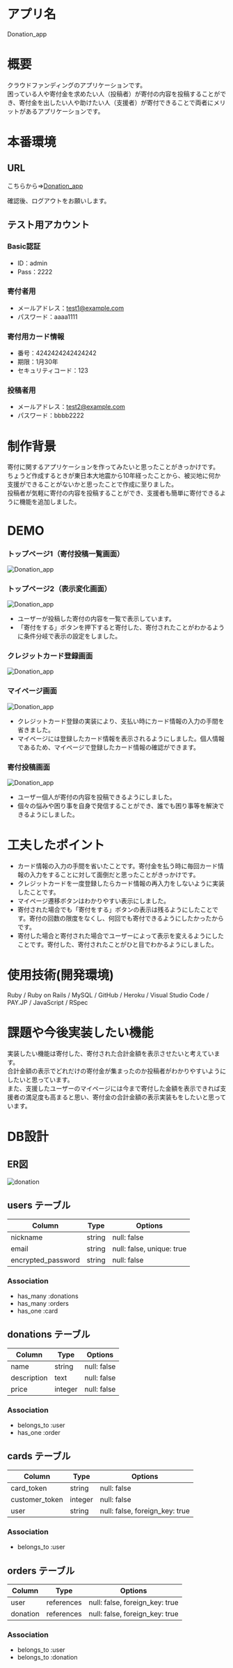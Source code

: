 # アプリ名

Donation_app

# 概要

クラウドファンディングのアプリケーションです。  
困っている人や寄付金を求めたい人（投稿者）が寄付の内容を投稿することができ、寄付金を出したい人や助けたい人（支援者）が寄付できることで両者にメリットがあるアプリケーションです。

# 本番環境

## URL

こちらから⇒[Donation_app](http://donation-app-34523.herokuapp.com/)

確認後、ログアウトをお願いします。

## テスト用アカウント

### Basic認証

- ID：admin
- Pass：2222

### 寄付者用

- メールアドレス：test1@example.com
- パスワード：aaaa1111

### 寄付用カード情報

- 番号：4242424242424242
- 期限：1月30年
- セキュリティコード：123

### 投稿者用

- メールアドレス：test2@example.com
- パスワード：bbbb2222

# 制作背景

寄付に関するアプリケーションを作ってみたいと思ったことがきっかけです。  
ちょうど作成するときが東日本大地震から10年経ったことから、被災地に何か支援ができることがないかと思ったことで作成に至りました。  
投稿者が気軽に寄付の内容を投稿することができ、支援者も簡単に寄付できるように機能を追加しました。

# DEMO

### トップページ1（寄付投稿一覧画面）
![Donation_app](https://i.gyazo.com/f59e7e05ac81fabaffa1b7e44f49bfa0.png"アプリケーショントップページ")

### トップページ2（表示変化画面）
![Donation_app](https://i.gyazo.com/fc554bd1ae6cd17d51c3f3e65034587a.png"アプリケーショントップページ")

- ユーザーが投稿した寄付の内容を一覧で表示しています。
- 「寄付をする」ボタンを押下すると寄付した、寄付されたことがわかるように条件分岐で表示の設定をしました。

### クレジットカード登録画面
![Donation_app](https://i.gyazo.com/4e385e760069844e644bcfa7ce053edf.png"カード登録画面")

### マイページ画面
![Donation_app](https://i.gyazo.com/fa3998724c0acd566a4940db262fe2d9.png"マイページ画面")

- クレジットカード登録の実装により、支払い時にカード情報の入力の手間を省きました。
- マイページには登録したカード情報を表示されるようにしました。個人情報であるため、マイページで登録したカード情報の確認ができます。

### 寄付投稿画面
![Donation_app](https://i.gyazo.com/6028a721930663914e696a43f63af35c.png"寄付投稿画面")

- ユーザー個人が寄付の内容を投稿できるようにしました。
- 個々の悩みや困り事を自身で発信することができ、誰でも困り事等を解決できるようにしました。

# 工夫したポイント

- カード情報の入力の手間を省いたことです。寄付金を払う時に毎回カード情報の入力をすることに対して面倒だと思ったことがきっかけです。
- クレジットカードを一度登録したらカード情報の再入力をしないように実装したことです。
- マイページ遷移ボタンはわかりやすい表示にしました。
- 寄付された場合でも「寄付をする」ボタンの表示は残るようにしたことです。寄付の回数の限度をなくし、何回でも寄付できるようにしたかったからです。
- 寄付した場合と寄付された場合でユーザーによって表示を変えるようにしたことです。寄付した、寄付されたことがひと目でわかるようにしました。

# 使用技術(開発環境)

Ruby / Ruby on Rails / MySQL / GitHub / Heroku / Visual Studio Code / PAY.JP / JavaScript / RSpec

# 課題や今後実装したい機能

実装したい機能は寄付した、寄付された合計金額を表示させたいと考えています。  
合計金額の表示でどれだけの寄付金が集まったのか投稿者がわかりやすいようにしたいと思っています。  
また、支援したユーザーのマイページには今まで寄付した金額を表示できれば支援者の満足度も高まると思い、寄付金の合計金額の表示実装もをしたいと思っています。

# DB設計

## ER図

![donation](https://user-images.githubusercontent.com/78420140/112101268-b4afe800-8be9-11eb-8608-2ee83abe0102.png)

## users テーブル

| Column               | Type       | Options                        |
| -------------------- | ---------- | ------------------------------ |
| nickname             | string     | null: false                    |
| email                | string     | null: false, unique: true      |
| encrypted_password   | string     | null: false                    |

### Association

- has_many :donations
- has_many :orders
- has_one :card

##  donations テーブル

| Column       | Type       | Options                        |
| ------------ | ---------- | ------------------------------ |
| name         | string     | null: false                    |
| description  | text       | null: false                    |
| price        | integer    | null: false                    |

### Association

- belongs_to :user
- has_one :order

## cards テーブル

| Column           | Type       | Options     |
| ---------------- | ---------- | ----------- |
| card_token       | string     | null: false |
| customer_token   | integer    | null: false |
| user             | string     | null: false, foreign_key: true |

### Association
- belongs_to :user

## orders テーブル

| Column           | Type       | Options                        |
| ---------------- | ---------- | ------------------------------ |
| user             | references | null: false, foreign_key: true |
| donation         | references | null: false, foreign_key: true |

### Association

- belongs_to :user
- belongs_to :donation